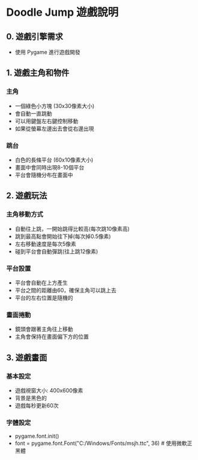 # Doodle Jump 遊戲說明

## 0. 遊戲引擎需求

- 使用 Pygame 進行遊戲開發

## 1. 遊戲主角和物件

### 主角

- 一個綠色小方塊 (30x30像素大小)
- 會自動一直跳動
- 可以用鍵盤左右鍵控制移動
- 如果從螢幕左邊出去會從右邊出現

### 跳台

- 白色的長條平台 (60x10像素大小)
- 畫面中會同時出現8-10個平台
- 平台會隨機分布在畫面中

## 2. 遊戲玩法

### 主角移動方式

- 自動往上跳，一開始跳得比較高(每次跳10像素高)
- 跳到最高點會開始往下掉(每次掉0.5像素)
- 左右移動速度是每次5像素
- 碰到平台會自動彈跳(往上跳12像素)

### 平台設置

- 平台會自動在上方產生
- 平台之間的距離由60，確保主角可以跳上去
- 平台的左右位置是隨機的

### 畫面捲動

- 鏡頭會跟著主角往上移動
- 主角會保持在畫面偏下方的位置

## 3. 遊戲畫面

### 基本設定

- 遊戲視窗大小: 400x600像素
- 背景是黑色的
- 遊戲每秒更新60次

### 字體設定
- pygame.font.init()
- font = pygame.font.Font("C:/Windows/Fonts/msjh.ttc", 36)  # 使用微軟正黑體